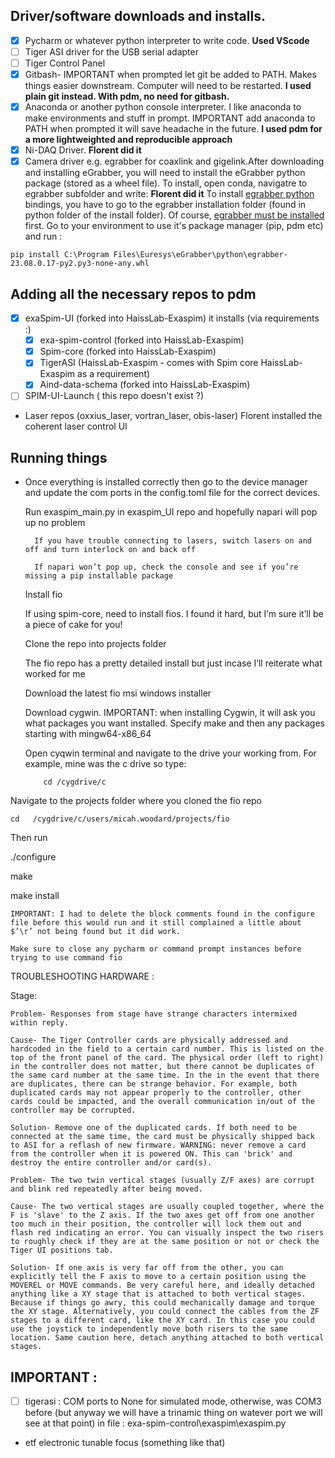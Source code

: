 ## Driver/software downloads and installs. 

- [x] Pycharm or whatever python interpreter to write code. **Used VScode**
- [ ] Tiger ASI driver for the USB serial adapter
- [ ] Tiger Control Panel
- [x] Gitbash- IMPORTANT when prompted let git be added to PATH. Makes things easier downstream. Computer will need to be restarted. **I used plain git instead. With pdm, no need for gitbash.**
- [x] Anaconda or another python console interpreter. I like anaconda to make environments and stuff in prompt. IMPORTANT add anaconda to PATH when prompted it will save headache in the future. **I used pdm for a more lightweighted and reproducible approach**
- [x] Ni-DAQ Driver. **Florent did it**
- [x] Camera driver e.g. egrabber for coaxlink and gigelink.After downloading and installing eGrabber, you will need to install the eGrabber python package (stored as a wheel file). To install, open conda, navigatre to egrabber subfolder and write: **Florent did it**
	To install [egrabber python](https://documentation.euresys.com/Products/COAXLINK/COAXLINK/en-us/Content/04_eGrabber/programmers-guide/Python.htm) bindings, you have to go to the egrabber installation folder (found in python folder of the install folder). Of course, [egrabber must be installed](https://www.euresys.com/en/Support/Download-area) first.
    Go to your environment to use it's package manager (pip, pdm etc) and run :  
    
```shell
pip install C:\Program Files\Euresys\eGrabber\python\egrabber-23.08.0.17-py2.py3-none-any.whl
```  

## Adding all the necessary repos to pdm
- [x] exaSpim-UI (forked into HaissLab-Exaspim)
	it installs (via requirements :)
	- [x] exa-spim-control (forked into HaissLab-Exaspim)
    - [x] Spim-core (forked into HaissLab-Exaspim)
    - [x] TigerASI (HaissLab-Exaspim - comes with Spim core HaissLab-Exaspim as a requirement)
	- [x] Aind-data-schema (forked into HaissLab-Exaspim)

- [ ] SPIM-UI-Launch ( this repo doesn't exist ?)

- Laser repos (oxxius_laser, vortran_laser, obis-laser)
    Florent installed the coherent laser control UI

## Running things

- Once everything is installed correctly then go to the device manager and update the com ports in the config.toml file for the correct devices.

    Run exaspim_main.py in exaspim_UI repo and hopefully napari will pop up no problem

        If you have trouble connecting to lasers, switch lasers on and off and turn interlock on and back off

        If napari won’t pop up, check the console and see if you’re missing a pip installable package

    Install fio

    If using spim-core, need to install fios. I found it hard, but I’m sure it’ll be a piece of cake for you!

    Clone the repo into projects folder

    The fio repo has a pretty detailed install but just incase I’ll reiterate what worked for me

    Download the latest fio msi windows installer

    Download cygwin. IMPORTANT: when installing Cygwin, it will ask you what packages you want installed. Specify make and then any packages starting with mingw64-x86_64

    Open cyqwin terminal and navigate to the drive your working from. For example, mine was the c drive so type:

          cd /cygdrive/c 

Navigate to the projects folder where you cloned the fio repo

    cd   /cygdrive/c/users/micah.woodard/projects/fio 

Then run

./configure 

make 

make install 

    IMPORTANT: I had to delete the block comments found in the configure file before this would run and it still complained a little about $’\r’ not being found but it did work.

    Make sure to close any pycharm or command prompt instances before trying to use command fio

TROUBLESHOOTING HARDWARE :

Stage:

    Problem- Responses from stage have strange characters intermixed within reply.

    Cause- The Tiger Controller cards are physically addressed and hardcoded in the field to a certain card number. This is listed on the top of the front panel of the card. The physical order (left to right) in the controller does not matter, but there cannot be duplicates of the same card number at the same time. In the in the event that there are duplicates, there can be strange behavior. For example, both duplicated cards may not appear properly to the controller, other cards could be impacted, and the overall communication in/out of the controller may be corrupted.

    Solution- Remove one of the duplicated cards. If both need to be connected at the same time, the card must be physically shipped back to ASI for a reflash of new firmware. WARNING: never remove a card from the controller when it is powered ON. This can 'brick' and destroy the entire controller and/or card(s).

    Problem- The two twin vertical stages (usually Z/F axes) are corrupt and blink red repeatedly after being moved.

    Cause- The two vertical stages are usually coupled together, where the F is 'slave' to the Z axis. If the two axes get off from one another too much in their position, the controller will lock them out and flash red indicating an error. You can visually inspect the two risers to roughly check if they are at the same position or not or check the Tiger UI positions tab.

    Solution- If one axis is very far off from the other, you can explicitly tell the F axis to move to a certain position using the MOVEREL or MOVE commands. Be very careful here, and ideally detached anything like a XY stage that is attached to both vertical stages. Because if things go awry, this could mechanically damage and torque the XY stage. Alternatively, you could connect the cables from the ZF stages to a different card, like the XY card. In this case you could use the joystick to independently move both risers to the same location. Same caution here, detach anything attached to both vertical stages.


## IMPORTANT :
- [ ] tigerasi  : COM ports to None for simulated mode, otherwise, was COM3 before (but anyway we will have a trinamic thing on watever port we will see at that point)
    in file : exa-spim-control\exaspim\exaspim.py

- etf electronic tunable focus (something like that)